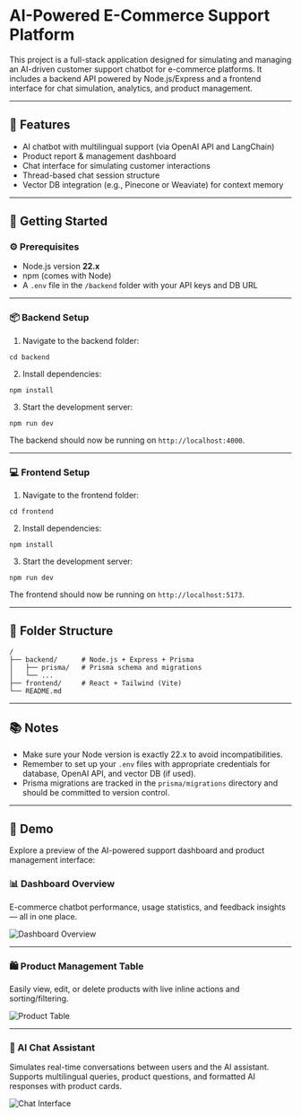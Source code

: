 # AI-Powered E-Commerce Support Platform

This project is a full-stack application designed for simulating and managing an AI-driven customer support chatbot for e-commerce platforms. It includes a backend API powered by Node.js/Express and a frontend interface for chat simulation, analytics, and product management.

---

## 🧠 Features

- AI chatbot with multilingual support (via OpenAI API and LangChain)
- Product report & management dashboard
- Chat interface for simulating customer interactions
- Thread-based chat session structure
- Vector DB integration (e.g., Pinecone or Weaviate) for context memory

---

## 🚀 Getting Started

### ⚙️ Prerequisites

- Node.js version **22.x**
- npm (comes with Node)
- A `.env` file in the `/backend` folder with your API keys and DB URL

---

### 📦 Backend Setup

1. Navigate to the backend folder:

```
cd backend
```

2. Install dependencies:

```
npm install
```

3. Start the development server:

```
npm run dev
```

The backend should now be running on `http://localhost:4000`.

---

### 💻 Frontend Setup

1. Navigate to the frontend folder:

```
cd frontend
```

2. Install dependencies:

```
npm install
```

3. Start the development server:

```
npm run dev
```

The frontend should now be running on `http://localhost:5173`.

---

## 📁 Folder Structure

```
/
├── backend/      # Node.js + Express + Prisma
│   ├── prisma/   # Prisma schema and migrations
│   └── ...
├── frontend/     # React + Tailwind (Vite)
└── README.md
```

---

## 📚 Notes

- Make sure your Node version is exactly 22.x to avoid incompatibilities.
- Remember to set up your `.env` files with appropriate credentials for database, OpenAI API, and vector DB (if used).
- Prisma migrations are tracked in the `prisma/migrations` directory and should be committed to version control.

---

## 🧪 Demo

Explore a preview of the AI-powered support dashboard and product management interface:

### 📊 Dashboard Overview  
E-commerce chatbot performance, usage statistics, and feedback insights — all in one place.

![Dashboard Overview](https://github.com/user-attachments/assets/6fe3b750-b070-44d1-b528-c625185694d8)

---

### 🛍️ Product Management Table  
Easily view, edit, or delete products with live inline actions and sorting/filtering.

![Product Table](https://github.com/user-attachments/assets/7ce0e034-5ad6-4de1-8f74-3cdc708ab2a5)

---

### 💬 AI Chat Assistant  
Simulates real-time conversations between users and the AI assistant. Supports multilingual queries, product questions, and formatted AI responses with product cards.

![Chat Interface](https://github.com/user-attachments/assets/f0b50127-f5c0-4a74-8880-de532e30c63f)
